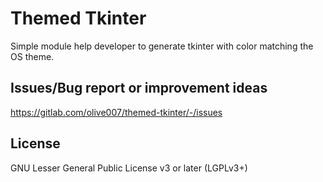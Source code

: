 # Themed Tkinter
Simple module help developer to generate tkinter with color matching the OS theme.


## Issues/Bug report or improvement ideas
https://gitlab.com/olive007/themed-tkinter/-/issues


## License
GNU Lesser General Public License v3 or later (LGPLv3+)
